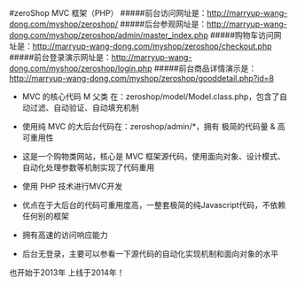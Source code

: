 #zeroShop MVC 框架（PHP）
#####前台访问网址是：http://marryup-wang-dong.com/myshop/zeroshop/
#####后台参观网址是：http://marryup-wang-dong.com/myshop/zeroshop/admin/master_index.php
#####购物车访问网址是：http://marryup-wang-dong.com/myshop/zeroshop/checkout.php
#####前台登录演示网址是：http://marryup-wang-dong.com/myshop/zeroshop/login.php
#####前台商品详情演示是：http://marryup-wang-dong.com/myshop/zeroshop/gooddetail.php?id=8
- MVC 的核心代码 M 父类 在：zeroshop/model/Model.class.php，包含了自动过滤、自动验证、自动填充机制

- 使用纯 MVC 的大后台代码在：zeroshop/admin/*，拥有 极简的代码量 & 高可重用性

- 这是一个购物类网站，核心是 MVC 框架源代码，使用面向对象、设计模式、自动化处理参数等机制实现了代码重用

- 使用 PHP 技术进行MVC开发

- 优点在于大后台的代码可重用度高，一整套极简的纯Javascript代码，不依赖任何别的框架

- 拥有高速的访问响应能力

- 后台无登录，主要可以参看一下源代码的自动化实现机制和面向对象的水平


也开始于2013年
上线于2014年！
